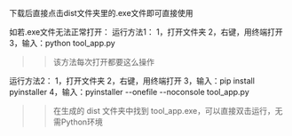 下载后直接点击dist文件夹里的.exe文件即可直接使用

如若.exe文件无法正常打开：
运行方法1：
1，打开文件夹
2，右键，用终端打开
3，输入：python tool_app.py
>>该方法每次打开都要这么操作

运行方法2：
1，打开文件夹
2，右键，用终端打开
3，输入：pip install pyinstaller
4，输入：pyinstaller --onefile --noconsole tool_app.py
>>在生成的 dist 文件夹中找到 tool_app.exe，可以直接双击运行，无需Python环境

